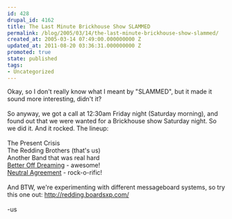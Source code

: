 ```yaml
---
id: 428
drupal_id: 4162
title: The Last Minute Brickhouse Show SLAMMED
permalink: /blog/2005/03/14/the-last-minute-brickhouse-show-slammed/
created_at: 2005-03-14 07:49:00.000000000 Z
updated_at: 2011-08-20 03:36:31.000000000 Z
promoted: true
state: published
tags:
- Uncategorized
---
```

Okay, so I don't really know what I meant by "SLAMMED", but it made it sound more interesting, didn't it?<br /><br />So anyway, we got a call at 12:30am Friday night (Saturday morning), and found out that we were wanted for a Brickhouse show Saturday night. So we did it. And it rocked. The lineup:<br /><br />The Present Crisis<br />The Redding Brothers (that's us)<br />Another Band that was real hard<br /><a href="http://www.betteroffdreaming.com/">Better Off Dreaming</a> - awesome!<br /><a href="http://www.neutralagreement.com/">Neutral Agreement</a> - rock-o-rific!<br /><br />And BTW, we're experimenting with different messageboard systems, so try this one out: <a href="http://redding.boardsxp.com/">http://redding.boardsxp.com/</a><br /><br />-us
